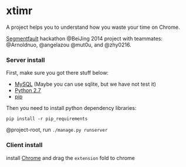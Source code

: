 xtimr
=======

A project helps you to understand how you waste your time on Chrome.

[Segmentfault](http://segmentfault.com/) hackathon @BeiJing 2014 project with teammates: @Arnoldnuo, @angelazou @mut0u, and @zhy0216.

### Server install

First, make sure you got there stuff below:

   * [MySQL](http://dev.mysql.com/downloads/) (Maybe you can use sqlite, but we have not test it)
   * [Python 2.7](https://www.python.org/)
   * [pip](https://github.com/pypa/pip)


Then you need to install python dependency libraries:

`pip install -r pip_requirements`

@project-root, run `./manage.py runserver`

### Client install

install [Chrome](https://www.google.com/intl/en/chrome/browser/) and drag the `extension` fold to chrome
